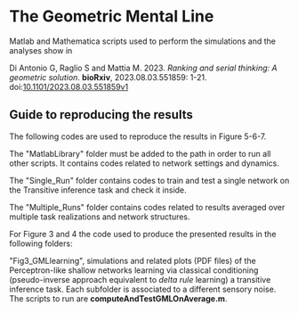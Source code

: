 # The Geometric Mental Line
Matlab and Mathematica scripts used to perform the simulations and the analyses show in 

Di Antonio G, Raglio S and Mattia M. 2023.
_Ranking and serial thinking: A geometric solution_.
**bioRxiv**, 2023.08.03.551859: 1-21. doi:[10.1101/2023.08.03.551859v1](https://www.biorxiv.org/content/10.1101/2023.08.03.551859v1)

## Guide to reproducing the results
The following codes are used to reproduce the results in Figure 5-6-7.

The "MatlabLibrary" folder must be added to the path in order to run all other scripts. It contains codes related to network settings and dynamics.

The "Single_Run" folder contains codes to train and test a single network on the Transitive inference task and check it inside.

The "Multiple_Runs" folder contains codes related to results averaged over multiple task realizations and network structures.

For Figure 3 and 4 the code used to produce the presented results in the following folders:

"Fig3_GMLlearning", simulations and related plots (PDF files) of the Perceptron-like shallow networks learning via classical conditioning (pseudo-inverse approach equivalent to _delta rule_ learning) a transitive inference task.
Each subfolder is associated to a different sensory noise.
The scripts to run are **computeAndTestGMLOnAverage.m**.


